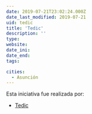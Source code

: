 ```yaml
---
date: 2019-07-21T23:02:24.000Z
date_last_modified: 2019-07-21
uid: tedic
title: 'Tedic'
description: ''
type: 
website: 
date_ini: 
date_end: 
tags:

cities: 
  - Asunción
---
```


Esta iniciativa fue realizada por:

- [Tedic](/organizaciones/tedic)
